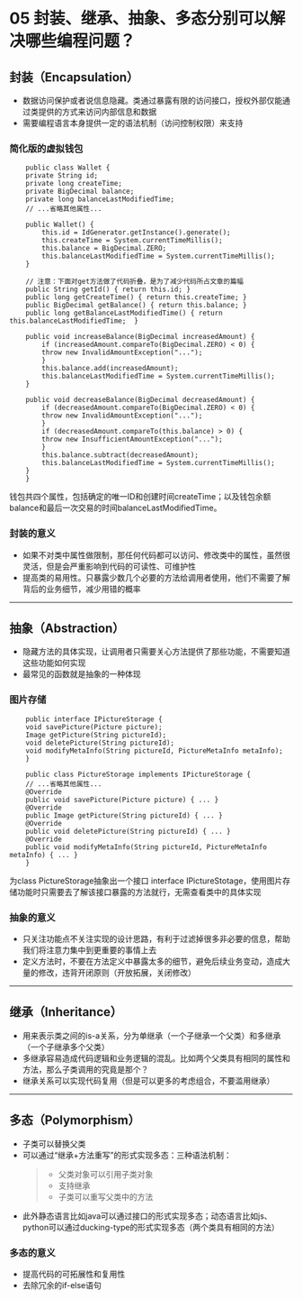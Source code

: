 # 05 封装、继承、抽象、多态分别可以解决哪些编程问题？
## 封装（Encapsulation）
* 数据访问保护或者说信息隐藏。类通过暴露有限的访问接口，授权外部仅能通过类提供的方式来访问内部信息和数据
* 需要编程语言本身提供一定的语法机制（访问控制权限）来支持

### 简化版的虚拟钱包

        public class Wallet {
        private String id;
        private long createTime;
        private BigDecimal balance;
        private long balanceLastModifiedTime;
        // ...省略其他属性...

        public Wallet() {
            this.id = IdGenerator.getInstance().generate();
            this.createTime = System.currentTimeMillis();
            this.balance = BigDecimal.ZERO;
            this.balanceLastModifiedTime = System.currentTimeMillis();
        }

        // 注意：下面对get方法做了代码折叠，是为了减少代码所占文章的篇幅
        public String getId() { return this.id; }
        public long getCreateTime() { return this.createTime; }
        public BigDecimal getBalance() { return this.balance; }
        public long getBalanceLastModifiedTime() { return this.balanceLastModifiedTime;  }

        public void increaseBalance(BigDecimal increasedAmount) {
            if (increasedAmount.compareTo(BigDecimal.ZERO) < 0) {
            throw new InvalidAmountException("...");
            }
            this.balance.add(increasedAmount);
            this.balanceLastModifiedTime = System.currentTimeMillis();
        }

        public void decreaseBalance(BigDecimal decreasedAmount) {
            if (decreasedAmount.compareTo(BigDecimal.ZERO) < 0) {
            throw new InvalidAmountException("...");
            }
            if (decreasedAmount.compareTo(this.balance) > 0) {
            throw new InsufficientAmountException("...");
            }
            this.balance.subtract(decreasedAmount);
            this.balanceLastModifiedTime = System.currentTimeMillis();
        }
        }

钱包共四个属性，包括确定的唯一ID和创建时间createTime；以及钱包余额balance和最后一次交易的时间balanceLastModifiedTime。

### 封装的意义
* 如果不对类中属性做限制，那任何代码都可以访问、修改类中的属性，虽然很灵活，但是会严重影响到代码的可读性、可维护性
* 提高类的易用性。只暴露少数几个必要的方法给调用者使用，他们不需要了解背后的业务细节，减少用错的概率
---------------
## 抽象（Abstraction）
* 隐藏方法的具体实现，让调用者只需要关心方法提供了那些功能，不需要知道这些功能如何实现
* 最常见的函数就是抽象的一种体现

### 图片存储
        public interface IPictureStorage {
        void savePicture(Picture picture);
        Image getPicture(String pictureId);
        void deletePicture(String pictureId);
        void modifyMetaInfo(String pictureId, PictureMetaInfo metaInfo);
        }

        public class PictureStorage implements IPictureStorage {
        // ...省略其他属性...
        @Override
        public void savePicture(Picture picture) { ... }
        @Override
        public Image getPicture(String pictureId) { ... }
        @Override
        public void deletePicture(String pictureId) { ... }
        @Override
        public void modifyMetaInfo(String pictureId, PictureMetaInfo metaInfo) { ... }
        }
为class PictureStorage抽象出一个接口 interface IPictureStotage，使用图片存储功能时只需要去了解该接口暴露的方法就行，无需查看类中的具体实现

### 抽象的意义
* 只关注功能点不关注实现的设计思路，有利于过滤掉很多非必要的信息，帮助我们将注意力集中到更重要的事情上去
* 定义方法时，不要在方法定义中暴露太多的细节，避免后续业务变动，造成大量的修改，违背开闭原则（开放拓展，关闭修改）
------------

## 继承（Inheritance）
* 用来表示类之间的is-a关系，分为单继承（一个子继承一个父类）和多继承（一个子继承多个父类）
* 多继承容易造成代码逻辑和业务逻辑的混乱。比如两个父类具有相同的属性和方法，那么子类调用的究竟是那个？
* 继承关系可以实现代码复用（但是可以更多的考虑组合，不要滥用继承）
-----------

## 多态（Polymorphism）
* 子类可以替换父类
* 可以通过“继承+方法重写”的形式实现多态：三种语法机制：
    > * 父类对象可以引用子类对象
    > * 支持继承
    > * 子类可以重写父类中的方法
* 此外静态语言比如java可以通过接口的形式实现多态；动态语言比如js、python可以通过ducking-type的形式实现多态（两个类具有相同的方法）

### 多态的意义
* 提高代码的可拓展性和复用性
* 去除冗余的if-else语句